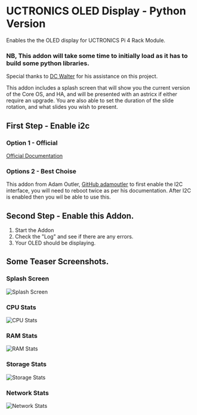 # UCTRONICS OLED Display - Python Version

Enables the the OLED display for UCTRONICS Pi 4 Rack Module.

### NB, This addon will take some time to initially load as it has to build some python libraries. 


Special thanks to [DC Walter](https://github.com/dcwalter) for his assistance on this project.

This addon includes a splash screen that will show you the current version of the Core OS, and HA, and will be presented with an astricx if either require an upgrade. You are also able to set the duration of the slide rotation, and what slides you wish to present.


## First Step  - Enable i2c
### Option 1  - Official
[Official Documentation](https://www.home-assistant.io/common-tasks/os#enable-i2c-with-an-sd-card-reader) 

### Options 2 - Best Choise
This addon from Adam Outler, [GitHub adamoutler](https://github.com/adamoutler/HassOSConfigurator/tree/main/Pi4EnableI2C) to first enable the I2C interface, you will need to reboot twice as per his documentation. After I2C is enabled then you wil be able to use this. 


## Second Step - Enable this Addon.
1. Start the Addon
2. Check the "Log" and see if there are any errors.
3. Your OLED should be displaying.

## Some Teaser Screenshots.
### Splash Screen
![Splash Screen](https://github.com/garethcheyne/HomeAssistant/raw/main/UCTronics_OLED_Display_Python/python/img/examples/splash.png?raw=true)
### CPU Stats
![CPU Stats](https://github.com/garethcheyne/HomeAssistant/raw/main/UCTronics_OLED_Display_Python/python/img/examples/cpu.png?raw=true)
### RAM Stats
![RAM Stats](https://github.com/garethcheyne/HomeAssistant/raw/main/UCTronics_OLED_Display_Python/python/img/examples/memory.png?raw=true)
### Storage Stats
![Storage Stats](https://github.com/garethcheyne/HomeAssistant/raw/main/UCTronics_OLED_Display_Python/python/img/examples/storage.png?raw=true)
### Network Stats
![Network Stats](https://github.com/garethcheyne/HomeAssistant/raw/main/UCTronics_OLED_Display_Python/python/img/examples/network.png?raw=true)
